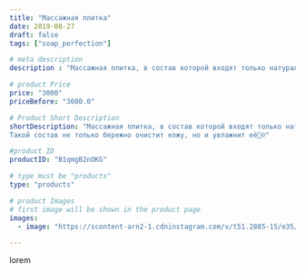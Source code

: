 ```yaml
---
title: "Массажная плитка"
date: 2019-08-27
draft: false
tags: ["soap_perfection"]

# meta description
description : "Массажная плитка, в состав которой входят только натуральные ингредиенты 🌿масло какао, масло манго, масло кокоса. Эфирные масла апельсина, лаванды, овсяные хлоп"

# product Price
price: "3000"
priceBefore: "3600.0"

# Product Short Description
shortDescription: "Массажная плитка, в состав которой входят только натуральные ингредиенты 🌿масло какао, масло манго, масло кокоса. Эфирные масла апельсина, лаванды, овсяные хлопья🤗и ничего лишнего 😉
Такой состав не только бережно очистит кожу, но и увлажнит её🌿☺️"

#product ID
productID: "B1qmgB2nOKG"

# type must be "products"
type: "products"

# product Images
# first image will be shown in the product page
images:
  - image: "https://scontent-arn2-1.cdninstagram.com/v/t51.2885-15/e35/69662082_666228373875399_7332072626808144153_n.jpg?se=7&tp=1&_nc_ht=scontent-arn2-1.cdninstagram.com&_nc_cat=103&_nc_ohc=kqhzzUqet5EAX8icHTc&ccb=7-4&oh=1645a36848d21a1ed38feab5a64e1631&oe=6081C17F&ig_cache_key=MjExOTY3NTkwMTQxMTkxMDI3OA%3D%3D.2-ccb7-4"

---
```

lorem
